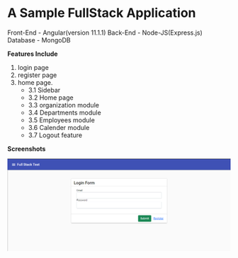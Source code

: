 # A Sample FullStack Application

Front-End - Angular(version 11.1.1)
Back-End - Node-JS(Express.js)
Database - MongoDB

**Features Include**
1.  login page 
2.  register page 
3.  home page.
    *  3.1 Sidebar
    *  3.2 Home page
	*  3.3 organization module
	*  3.4 Departments module
	*  3.5 Employees module
	*  3.6 Calender module
	*  3.7 Logout feature


**Screenshots**

![Alt text](/frontend\src\assets\screenshot_1.png?raw=true "Login Page")











 




